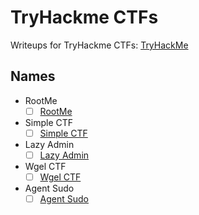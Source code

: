 # TryHackme CTFs

Writeups for TryHackme CTFs: [TryHackMe](<https://www.tryhackme.com>)

## Names

- RootMe
   - [ ] [RootMe](<https://github.com/saucea/CTFs/blob/main/TryHackMe/RootMe/RootMe.md>)
 
- Simple CTF
   - [ ] [Simple CTF](<https://github.com/saucea/CTFs/blob/main/TryHackMe/Simple%20CTF/Simple%20CTF.md>)
 
- Lazy Admin
   - [ ] [Lazy Admin](<https://github.com/saucea/CTFs/blob/main/TryHackMe/Lazy%20Admin/LazyAdmin.md>)

- Wgel CTF
   - [ ] [Wgel CTF](<https://github.com/saucea/CTFs/blob/main/TryHackMe/Wgel%20CTF/WgelCTF.md>)

- Agent Sudo
   - [ ] [Agent Sudo](<https://github.com/saucea/CTFs/blob/main/TryHackMe/Agent%20Sudo/AgentSudo.md>)

